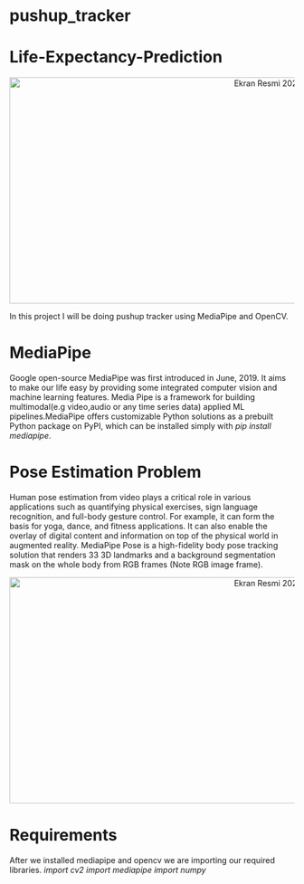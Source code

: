 # pushup_tracker
# Life-Expectancy-Prediction
<p align="center"> 
   <img width="1000" height="400" alt="Ekran Resmi 2021-06-28 01 15 28" src="https://user-images.githubusercontent.com/87663976/161401522-9abfc07f-27d0-4755-ab44-eccce86465af.png">
</p>
In this project I will be doing pushup tracker using MediaPipe and OpenCV. 

# MediaPipe
Google open-source MediaPipe was first introduced in June, 2019. It aims to make our life easy by providing some integrated computer vision and machine learning features. Media Pipe is a framework for building multimodal(e.g video,audio or any time series data) applied ML pipelines.MediaPipe offers customizable Python solutions as a prebuilt Python package on PyPI, which can be installed simply with *pip install mediapipe*.  

# Pose Estimation Problem
Human pose estimation from video plays a critical role in various applications such as quantifying physical exercises, sign language recognition, and full-body gesture control. For example, it can form the basis for yoga, dance, and fitness applications. It can also enable the overlay of digital content and information on top of the physical world in augmented reality. 
MediaPipe Pose is a high-fidelity body pose tracking solution that renders 33 3D landmarks and a background segmentation mask on the whole body from RGB frames (Note RGB image frame).

<p align="center"> 
   <img width="1000" height="400" alt="Ekran Resmi 2021-06-28 01 15 28" src="https://user-images.githubusercontent.com/87663976/161401605-47774d04-4050-49c1-b6ff-cca552651950.png">
</p>

# Requirements
After we installed mediapipe and opencv we are importing our required libraries.
*import cv2*
*import mediapipe*
*import numpy*


